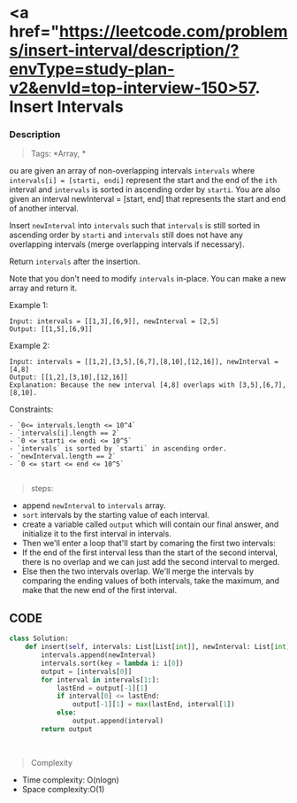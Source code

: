 # <a href="https://leetcode.com/problems/insert-interval/description/?envType=study-plan-v2&envId=top-interview-150>57. Insert Intervals</a>

### Description

> Tags: *Array, *


ou are given an array of non-overlapping intervals `intervals` where `intervals[i] = [starti, endi]` represent the start and the end of the `ith` interval and `intervals` is sorted in ascending order by `starti`. You are also given an interval newInterval = [start, end] that represents the start and end of another interval.

Insert `newInterval` into `intervals` such that `intervals` is still sorted in ascending order by `starti` and `intervals` still does not have any overlapping intervals (merge overlapping intervals if necessary).

Return `intervals` after the insertion.

Note that you don't need to modify `intervals` in-place. You can make a new array and return it.
 
Example 1:
```
Input: intervals = [[1,3],[6,9]], newInterval = [2,5]
Output: [[1,5],[6,9]]
```
Example 2:
```
Input: intervals = [[1,2],[3,5],[6,7],[8,10],[12,16]], newInterval = [4,8]
Output: [[1,2],[3,10],[12,16]]
Explanation: Because the new interval [4,8] overlaps with [3,5],[6,7],[8,10].

```
Constraints:
```
- `0<= intervals.length <= 10^4`
- `intervals[i].length == 2`
- `0 <= starti <= endi <= 10^5`
- `intervals` is sorted by `starti` in ascending order.
- `newInterval.length == 2`
- `0 <= start <= end <= 10^5`


```
> steps:
- append `newInterval` to `intervals` array.
- `sort` intervals by the starting value of each interval. 
- create a variable called `output` which will contain our final answer, and initialize it to the first interval in intervals. 
- Then we'll enter a loop that'll start by comaring the first two intervals:
- If the end of the first interval less than the start of the second interval, there is no overlap and we can just add the second interval to merged.
- Else then the two intervals overlap. We'll merge the intervals by comparing the ending values of both intervals, take the maximum, and make that the new end of the first interval.

## CODE
```python
class Solution:
    def insert(self, intervals: List[List[int]], newInterval: List[int]) -> List[List[int]]:
        intervals.append(newInterval)
        intervals.sort(key = lambda i: i[0])  
        output = [intervals[0]]
        for interval in intervals[1:]:
            lastEnd = output[-1][1]
            if interval[0] <= lastEnd:
                output[-1][1] = max(lastEnd, interval[1])
            else:
                output.append(interval)
        return output            
           
         
```

> Complexity
- Time complexity: O(nlogn)
- Space complexity:O(1)



